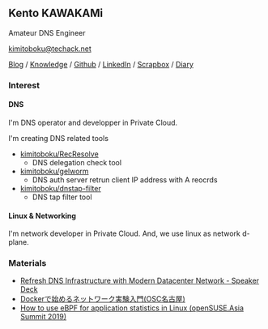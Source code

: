## Kento KAWAKAMi

Amateur DNS Engineer

kimitoboku@techack.net

[Blog](https://blog.techack.net/) / [Knowledge](https://memo.techack.net/) / [Github](https://github.com/kimitoboku/) / [LinkedIn](https://www.linkedin.com/in/kimitoboku/) / [Scrapbox](https://scrapbox.io/Nodewww/kimitoboku) / [Diary](https://scrapbox.io/bokuhakimi/)

### Interest

#### DNS
I'm DNS operator and developper in Private Cloud.

I'm creating DNS related tools
- [kimitoboku/RecResolve](https://github.com/kimitoboku/RecResolve)
    - DNS delegation check tool
- [kimitoboku/gelworm](https://github.com/kimitoboku/gelworm)
    - DNS auth server retrun client IP address with A reocrds
- [kimitoboku/dnstap-filter](https://github.com/kimitoboku/dnstap-filter)
    - DNS tap filter tool

#### Linux & Networking
I'm network developer in Private Cloud.
And, we use linux as network d-plane.


### Materials
- [Refresh DNS Infrastructure with Modern Datacenter Network - Speaker Deck](https://speakerdeck.com/line_developers/refresh-dns-infrastructure-with-modern-datacenter-network)
- [Dockerで始めるネットワーク実験入門(OSC名古屋)](https://docs.google.com/presentation/d/14nX2iE6Up4jKBw8BnXm8AjIc-CaTUpeMVfyIwINeldY/edit?usp=sharing)
- [How to use eBPF for application statistics in Linux (openSUSE.Asia Summit 2019)](https://docs.google.com/presentation/d/1xWuNArSzEtZMvWElvfKM-dA89pXV7eReiNr_PQ9W2XM/edit?usp=sharing)

